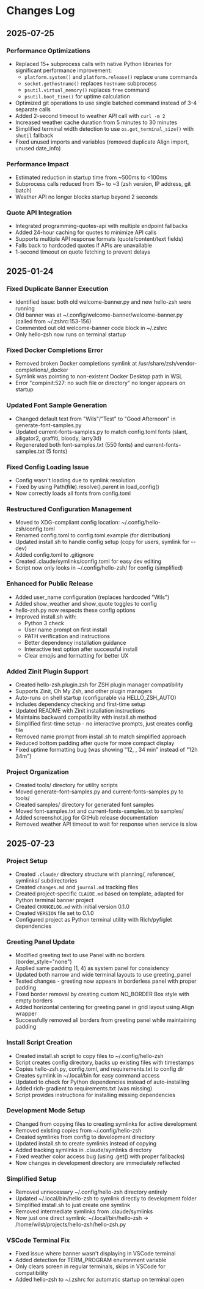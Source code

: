 # Changes Log

## 2025-07-25

### Performance Optimizations
- Replaced 15+ subprocess calls with native Python libraries for significant performance improvement:
  - `platform.system()` and `platform.release()` replace `uname` commands
  - `socket.gethostname()` replaces `hostname` subprocess
  - `psutil.virtual_memory()` replaces `free` command
  - `psutil.boot_time()` for uptime calculation
- Optimized git operations to use single batched command instead of 3-4 separate calls
- Added 2-second timeout to weather API call with `curl -m 2`
- Increased weather cache duration from 5 minutes to 30 minutes
- Simplified terminal width detection to use `os.get_terminal_size()` with `shutil` fallback
- Fixed unused imports and variables (removed duplicate Align import, unused date_info)

### Performance Impact
- Estimated reduction in startup time from ~500ms to <100ms
- Subprocess calls reduced from 15+ to ~3 (zsh version, IP address, git batch)
- Weather API no longer blocks startup beyond 2 seconds

### Quote API Integration
- Integrated programming-quotes-api with multiple endpoint fallbacks
- Added 24-hour caching for quotes to minimize API calls
- Supports multiple API response formats (quote/content/text fields)
- Falls back to hardcoded quotes if APIs are unavailable
- 1-second timeout on quote fetching to prevent delays

## 2025-01-24

### Fixed Duplicate Banner Execution
- Identified issue: both old welcome-banner.py and new hello-zsh were running
- Old banner was at ~/.config/welcome-banner/welcome-banner.py (called from ~/.zshrc:153-156)
- Commented out old welcome-banner code block in ~/.zshrc
- Only hello-zsh now runs on terminal startup

### Fixed Docker Completions Error
- Removed broken Docker completions symlink at /usr/share/zsh/vendor-completions/_docker
- Symlink was pointing to non-existent Docker Desktop path in WSL
- Error "compinit:527: no such file or directory" no longer appears on startup

### Updated Font Sample Generation
- Changed default text from "Wils"/"Test" to "Good Afternoon" in generate-font-samples.py
- Updated current-fonts-samples.py to match config.toml fonts (slant, alligator2, graffiti, bloody, larry3d)
- Regenerated both font-samples.txt (550 fonts) and current-fonts-samples.txt (5 fonts)

### Fixed Config Loading Issue
- Config wasn't loading due to symlink resolution
- Fixed by using Path(__file__).resolve().parent in load_config()
- Now correctly loads all fonts from config.toml

### Restructured Configuration Management
- Moved to XDG-compliant config location: ~/.config/hello-zsh/config.toml
- Renamed config.toml to config.toml.example (for distribution)
- Updated install.sh to handle config setup (copy for users, symlink for --dev)
- Added config.toml to .gitignore
- Created .claude/symlinks/config.toml for easy dev editing
- Script now only looks in ~/.config/hello-zsh/ for config (simplified)

### Enhanced for Public Release
- Added user_name configuration (replaces hardcoded "Wils")
- Added show_weather and show_quote toggles to config
- hello-zsh.py now respects these config options
- Improved install.sh with:
  - Python 3 check
  - User name prompt on first install
  - PATH verification and instructions
  - Better dependency installation guidance
  - Interactive test option after successful install
  - Clear emojis and formatting for better UX

### Added Zinit Plugin Support
- Created hello-zsh.plugin.zsh for ZSH plugin manager compatibility
- Supports Zinit, Oh My Zsh, and other plugin managers
- Auto-runs on shell startup (configurable via HELLO_ZSH_AUTO)
- Includes dependency checking and first-time setup
- Updated README with Zinit installation instructions
- Maintains backward compatibility with install.sh method
- Simplified first-time setup - no interactive prompts, just creates config file
- Removed name prompt from install.sh to match simplified approach
- Reduced bottom padding after quote for more compact display
- Fixed uptime formatting bug (was showing "12, , 34 min" instead of "12h 34m")

### Project Organization
- Created tools/ directory for utility scripts
- Moved generate-font-samples.py and current-fonts-samples.py to tools/
- Created samples/ directory for generated font samples
- Moved font-samples.txt and current-fonts-samples.txt to samples/
- Added screenshot.jpg for GitHub release documentation
- Removed weather API timeout to wait for response when service is slow

## 2025-07-23

### Project Setup
- Created `.claude/` directory structure with planning/, reference/, symlinks/ subdirectories
- Created `changes.md` and `journal.md` tracking files
- Created project-specific `CLAUDE.md` based on template, adapted for Python terminal banner project
- Created `CHANGELOG.md` with initial version 0.1.0
- Created `VERSION` file set to 0.1.0
- Configured project as Python terminal utility with Rich/pyfiglet dependencies

### Greeting Panel Update
- Modified greeting text to use Panel with no borders (border_style="none")
- Applied same padding (1, 4) as system panel for consistency
- Updated both narrow and wide terminal layouts to use greeting_panel
- Tested changes - greeting now appears in borderless panel with proper padding
- Fixed border removal by creating custom NO_BORDER Box style with empty borders
- Added horizontal centering for greeting panel in grid layout using Align wrapper
- Successfully removed all borders from greeting panel while maintaining padding

### Install Script Creation
- Created install.sh script to copy files to ~/.config/hello-zsh
- Script creates config directory, backs up existing files with timestamps
- Copies hello-zsh.py, config.toml, and requirements.txt to config dir
- Creates symlink in ~/.local/bin for easy command access
- Updated to check for Python dependencies instead of auto-installing
- Added rich-gradient to requirements.txt (was missing)
- Script provides instructions for installing missing dependencies

### Development Mode Setup
- Changed from copying files to creating symlinks for active development
- Removed existing copies from ~/.config/hello-zsh
- Created symlinks from config to development directory
- Updated install.sh to create symlinks instead of copying
- Added tracking symlinks in .claude/symlinks directory
- Fixed weather color access bug (using .get() with proper fallbacks)
- Now changes in development directory are immediately reflected

### Simplified Setup
- Removed unnecessary ~/.config/hello-zsh directory entirely
- Updated ~/.local/bin/hello-zsh to symlink directly to development folder
- Simplified install.sh to just create one symlink
- Removed intermediate symlinks from .claude/symlinks
- Now just one direct symlink: ~/.local/bin/hello-zsh → /home/wilst/projects/hello-zsh/hello-zsh.py

### VSCode Terminal Fix
- Fixed issue where banner wasn't displaying in VSCode terminal
- Added detection for TERM_PROGRAM environment variable
- Only clears screen in regular terminals, skips in VSCode for compatibility
- Added hello-zsh to ~/.zshrc for automatic startup on terminal open